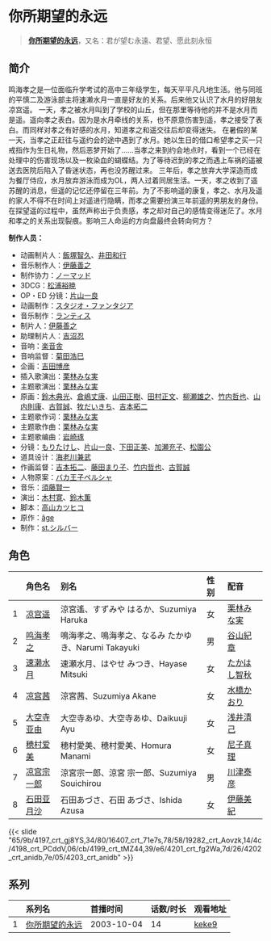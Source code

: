 # 你所期望的永远


> <u>**[你所期望的永远](https://bgm.tv/subject/1650)**</u>，又名：君が望む永遠、君望、愿此刻永恒

## 简介

鸣海孝之是一位面临升学考试的高中三年级学生，每天平平凡凡地生活。他与同班的平慎二及游泳部主将速濑水月一直是好友的关系。后来他又认识了水月的好朋友凉宫遥。
一天，孝之被水月叫到了学校的山丘，但在那里等待他的并不是水月而是遥。遥向孝之表白。因为是水月牵线的关系，也不原意伤害到遥，孝之接受了表白。而同样对孝之有好感的水月，知道孝之和遥交往后却变得迷失。
在暑假的某一天，当孝之正赶往与遥约会的途中遇到了水月。她以生日的借口希望孝之买一只戒指作为生日礼物，然后恶梦开始了……当孝之来到约会地点时，看到一个已经在处理中的伤害现场以及一枚染血的蝴蝶结。为了等待迟到的孝之而遇上车祸的遥被送去医院后陷入了昏迷状态，再也没苏醒过来。
三年后，孝之放弃大学深造而成为餐厅侍应，水月放弃游泳而成为OL，两人过着同居生活。一天，孝之收到了遥苏醒的消息，但遥的记忆还停留在三年前。为了不影响遥的康复，孝之、水月及遥的家人不得不在时间上对遥进行隐瞒，而孝之需要扮演三年前遥的男朋友的身份。在探望遥的过程中，虽然声称出于负责感，孝之却对自己的感情变得迷茫了。水月和孝之的关系出现裂痕。影响三人命运的方向盘最终会转向何方？

**制作人员：**
- 动画制片人：[飯塚智久](https://bgm.tv/person/866)、[井田和行](https://bgm.tv/person/56744)
- 音乐制作人：[伊藤善之](https://bgm.tv/person/52)
- 制作协力：[ノーマッド](https://bgm.tv/person/3118)
- 3DCG：[松浦裕暁](https://bgm.tv/person/399)
- OP・ED 分镜：[片山一良](https://bgm.tv/person/197)
- 动画制作：[スタジオ・ファンタジア](https://bgm.tv/person/711)
- 音乐制作：[ランティス](https://bgm.tv/person/57)
- 制片人：[伊藤善之](https://bgm.tv/person/52)
- 助理制片人：[吉沼忍](https://bgm.tv/person/11830)
- 音响：[楽音舎](https://bgm.tv/person/6132)
- 音响监督：[菊田浩巳](https://bgm.tv/person/58)
- 企画：[吉田博彦](https://bgm.tv/person/6903)
- 插入歌演出：[栗林みな実](https://bgm.tv/person/4330)
- 主题歌演出：[栗林みな実](https://bgm.tv/person/4330)
- 原画：[鈴木典光](https://bgm.tv/person/11528)、[倉嶋丈康](https://bgm.tv/person/1278)、[山田正樹](https://bgm.tv/person/798)、[田村正文](https://bgm.tv/person/12608)、[柳瀬雄之](https://bgm.tv/person/2435)、[竹内哲也](https://bgm.tv/person/3047)、[山内則康](https://bgm.tv/person/714)、[古賀誠](https://bgm.tv/person/1191)、[牧だいきち](https://bgm.tv/person/33779)、[吉本拓二](https://bgm.tv/person/2202)
- 主题歌作词：[栗林みな実](https://bgm.tv/person/4330)
- 主题歌作曲：[栗林みな実](https://bgm.tv/person/4330)
- 主题歌编曲：[岩崎琢](https://bgm.tv/person/272)
- 分镜：[もりたけし](https://bgm.tv/person/184)、[片山一良](https://bgm.tv/person/197)、[下田正美](https://bgm.tv/person/278)、[加瀬充子](https://bgm.tv/person/1251)、[松園公](https://bgm.tv/person/2631)
- 道具设计：[海老川兼武](https://bgm.tv/person/9236)
- 作画监督：[吉本拓二](https://bgm.tv/person/2202)、[藤田まり子](https://bgm.tv/person/385)、[竹内哲也](https://bgm.tv/person/3047)、[古賀誠](https://bgm.tv/person/1191)
- 人物原案：[バカ王子ペルシャ](https://bgm.tv/person/36173)
- 音乐：[須藤賢一](https://bgm.tv/person/2535)
- 演出：[木村寛](https://bgm.tv/person/13038)、[鈴木薫](https://bgm.tv/person/13047)
- 脚本：[高山カツヒコ](https://bgm.tv/person/907)
- 原作：[âge](https://bgm.tv/person/1372)
- 制作：[st.シルバー](https://bgm.tv/person/23447)

## 角色

|     |   角色名   |   别名  | 性别 |  配音  |
|:--- |:------  |:----      |:---  |:--   |
| 1 | [凉宫遥](https://bgm.tv/character/4197) | 涼宮遙、すずみや はるか、Suzumiya Haruka | 女 | [栗林みな実](https://bgm.tv/person/4330) |
| 2 | [鸣海孝之](https://bgm.tv/character/16407) | 鳴海孝之、鳴海孝之、なるみ たかゆき、Narumi Takayuki | 男 | [谷山紀章](https://bgm.tv/person/4678) |
| 3 | [速濑水月](https://bgm.tv/character/19282) | 速瀬水月、はやせ みつき、Hayase Mitsuki | 女 | [たかはし智秋](https://bgm.tv/person/4604) |
| 4 | [凉宫茜](https://bgm.tv/character/4198) | 涼宮茜、Suzumiya Akane | 女 | [水橋かおり](https://bgm.tv/person/3851) |
| 5 | [大空寺亚由](https://bgm.tv/character/4199) | 大空寺あゆ、大空寺あゆ、Daikuuji Ayu | 女 | [浅井清己](https://bgm.tv/person/4336) |
| 6 | [穂村爱美](https://bgm.tv/character/4201) | 穂村愛美、穂村愛美、Homura Manami | 女 | [尼子真理](https://bgm.tv/person/4334) |
| 7 | [凉宫宗一郎](https://bgm.tv/character/4202) | 涼宮宗一郎、涼宮 宗一郎、Suzumiya Souichirou | 男 | [川津泰彦](https://bgm.tv/person/4333) |
| 8 | [石田亚月沙](https://bgm.tv/character/4203) | 石田あづさ、石田 あづさ、Ishida Azusa | 女 | [伊藤美紀](https://bgm.tv/person/4332) |

{{< slide "65/9b/4197_crt_gj8YS,34/80/16407_crt_71e7s,78/58/19282_crt_Aovzk,14/4c/4198_crt_PCddV,06/cb/4199_crt_tMZ44,39/e6/4201_crt_fg2Wa,7d/26/4202_crt_anidb,7e/05/4203_crt_anidb" >}}

## 系列

|     | 系列名     | 首播时间       | 话数/时长 | 观看地址                                                    |
| :-- | :------ | :--------- | :---- | :------------------------------------------------------ |
| 1   |[你所期望的永远](https://bgm.tv/subject/1650)| 2003-10-04 | 14    | [keke9](https://www.keke9.app/play/26851-4-227721.html) |



